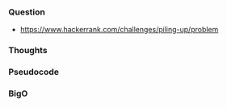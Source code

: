 ### Question
- https://www.hackerrank.com/challenges/piling-up/problem

### Thoughts

### Pseudocode

### BigO
